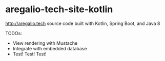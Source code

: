 # aregalio-tech-site-kotlin
http://aregalio.tech source code built with Kotlin, Spring Boot, and Java 8

TODOs:

- View rendering with Mustache
- Integrate with embedded database
- Test! Test! Test!
